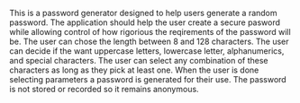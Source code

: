 This is a password generator designed to help users generate a random password. The application should help the user create a secure pasword while allowing control of how rigorious the reqirements of the password will be. The user can chose the length between 8 and 128 characters. The user can decide if the want uppercase letters, lowercase letter, alphanumerics, and special characters. The user can select any combination of these characters as long as they pick at least one. When the user is done selecting parameters a password is generated for their use. The password is not stored or recorded so it remains anonymous. 
